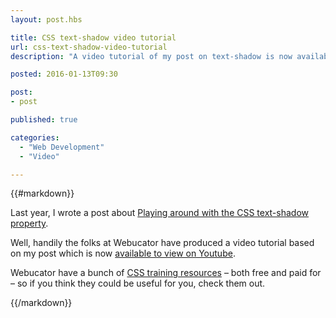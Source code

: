 ```yaml
---
layout: post.hbs

title: CSS text-shadow video tutorial
url: css-text-shadow-video-tutorial
description: "A video tutorial of my post on text-shadow is now available to view on Youtube."

posted: 2016-01-13T09:30

post:
- post

published: true

categories:
  - "Web Development"
  - "Video"

---
```


{{#markdown}}

Last year, I wrote a post about [Playing around with the CSS text-shadow property](/blog/playing-around-with-css-text-shadow).

Well, handily the folks at Webucator have produced a video tutorial based on my post which is now [available to view on Youtube](https://www.youtube.com/watch?v=48Y9D6uH_Tc&feature=youtu.be).

Webucator have a bunch of [CSS training resources](https://www.webucator.com/webdesign/css.cfm) – both free and paid for – so if you think they could be useful for you, check them out.

{{/markdown}}
